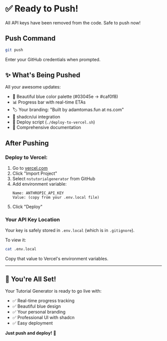 # ✅ Ready to Push!

All API keys have been removed from the code. Safe to push now!

## Push Command

```bash
git push
```

Enter your GitHub credentials when prompted.

## ✨ What's Being Pushed

All your awesome updates:
- 🎨 Beautiful blue color palette (#03045e → #caf0f8)
- 📊 Progress bar with real-time ETAs
- 🏷️ Your branding: "Built by adamtomas.fun at ns.com"
- 🎯 shadcn/ui integration
- 🚀 Deploy script (`./deploy-to-vercel.sh`)
- 📝 Comprehensive documentation

## After Pushing

### Deploy to Vercel:

1. Go to [vercel.com](https://vercel.com)
2. Click "Import Project"
3. Select `nstutorialgenerator` from GitHub
4. Add environment variable:
   ```
   Name: ANTHROPIC_API_KEY
   Value: (copy from your .env.local file)
   ```
5. Click "Deploy"

### Your API Key Location
Your key is safely stored in `.env.local` (which is in `.gitignore`).

To view it:
```bash
cat .env.local
```

Copy that value to Vercel's environment variables.

---

## 🎉 You're All Set!

Your Tutorial Generator is ready to go live with:
- ✅ Real-time progress tracking
- ✅ Beautiful blue design
- ✅ Your personal branding
- ✅ Professional UI with shadcn
- ✅ Easy deployment

**Just push and deploy!** 🚀
